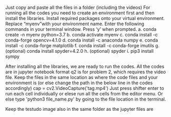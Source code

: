 Just copy and paste all the files in a folder (including the videos)
For running all the codes you need to create an environment first and then install the libraries. 
Install required packages onto your virtual environment. Replace “myenv”with your environment name. 
Enter the following commands in your terminal window. Press ‘y’ when prompted. 
a. conda create -n myenv python=3.7
b. conda activate myenv
c. conda install -c conda-forge opencv=4.1.0
d. conda install -c anaconda numpy
e. conda install -c conda-forge matplotlib
f. conda install -c conda-forge imutils
g. (optional) conda install spyder=4.2.0
h. (optional) spyder
i. pip3 install sympy 

After installing all the libraries, we are ready to run the codes. All the codes are in jupyter notebook format
q2 is for problem 2, which requires the video file. Keep the files in the same location as where the code files and your environment is (or else change the path in the below line in the codes accordingly)
cap = cv2.VideoCapture('tag.mp4')
Just press shifter enter to run each cell individually or elese run all the cells from the editor menu. Or else type 'python3 file_name.py' by going to the file location in the terminal.

Keep the testudo image also in the same folder as the jupyter files are

